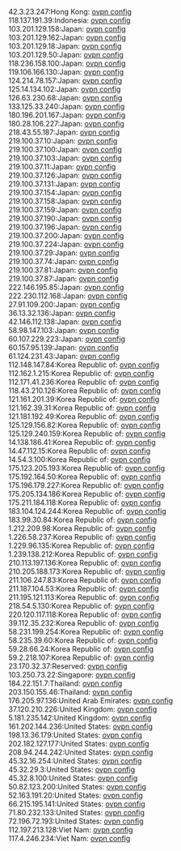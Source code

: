 42.3.23.247:Hong Kong: [ovpn config](vpn/42_3_23_247.ovpn)  
118.137.191.39:Indonesia: [ovpn config](vpn/118_137_191_39.ovpn)  
103.201.129.158:Japan: [ovpn config](vpn/103_201_129_158.ovpn)  
103.201.129.162:Japan: [ovpn config](vpn/103_201_129_162.ovpn)  
103.201.129.18:Japan: [ovpn config](vpn/103_201_129_18.ovpn)  
103.201.129.50:Japan: [ovpn config](vpn/103_201_129_50.ovpn)  
118.236.158.100:Japan: [ovpn config](vpn/118_236_158_100.ovpn)  
119.106.166.130:Japan: [ovpn config](vpn/119_106_166_130.ovpn)  
124.214.78.157:Japan: [ovpn config](vpn/124_214_78_157.ovpn)  
125.14.134.102:Japan: [ovpn config](vpn/125_14_134_102.ovpn)  
126.63.230.68:Japan: [ovpn config](vpn/126_63_230_68.ovpn)  
133.125.33.240:Japan: [ovpn config](vpn/133_125_33_240.ovpn)  
180.196.201.167:Japan: [ovpn config](vpn/180_196_201_167.ovpn)  
180.28.106.227:Japan: [ovpn config](vpn/180_28_106_227.ovpn)  
218.43.55.187:Japan: [ovpn config](vpn/218_43_55_187.ovpn)  
219.100.37.10:Japan: [ovpn config](vpn/219_100_37_10.ovpn)  
219.100.37.100:Japan: [ovpn config](vpn/219_100_37_100.ovpn)  
219.100.37.103:Japan: [ovpn config](vpn/219_100_37_103.ovpn)  
219.100.37.11:Japan: [ovpn config](vpn/219_100_37_11.ovpn)  
219.100.37.126:Japan: [ovpn config](vpn/219_100_37_126.ovpn)  
219.100.37.131:Japan: [ovpn config](vpn/219_100_37_131.ovpn)  
219.100.37.154:Japan: [ovpn config](vpn/219_100_37_154.ovpn)  
219.100.37.158:Japan: [ovpn config](vpn/219_100_37_158.ovpn)  
219.100.37.159:Japan: [ovpn config](vpn/219_100_37_159.ovpn)  
219.100.37.190:Japan: [ovpn config](vpn/219_100_37_190.ovpn)  
219.100.37.196:Japan: [ovpn config](vpn/219_100_37_196.ovpn)  
219.100.37.200:Japan: [ovpn config](vpn/219_100_37_200.ovpn)  
219.100.37.224:Japan: [ovpn config](vpn/219_100_37_224.ovpn)  
219.100.37.29:Japan: [ovpn config](vpn/219_100_37_29.ovpn)  
219.100.37.74:Japan: [ovpn config](vpn/219_100_37_74.ovpn)  
219.100.37.81:Japan: [ovpn config](vpn/219_100_37_81.ovpn)  
219.100.37.87:Japan: [ovpn config](vpn/219_100_37_87.ovpn)  
222.146.195.85:Japan: [ovpn config](vpn/222_146_195_85.ovpn)  
222.230.112.168:Japan: [ovpn config](vpn/222_230_112_168.ovpn)  
27.91.109.200:Japan: [ovpn config](vpn/27_91_109_200.ovpn)  
36.13.32.136:Japan: [ovpn config](vpn/36_13_32_136.ovpn)  
42.146.112.138:Japan: [ovpn config](vpn/42_146_112_138.ovpn)  
58.98.147.103:Japan: [ovpn config](vpn/58_98_147_103.ovpn)  
60.107.229.223:Japan: [ovpn config](vpn/60_107_229_223.ovpn)  
60.157.95.139:Japan: [ovpn config](vpn/60_157_95_139.ovpn)  
61.124.231.43:Japan: [ovpn config](vpn/61_124_231_43.ovpn)  
112.148.147.84:Korea Republic of: [ovpn config](vpn/112_148_147_84.ovpn)  
112.162.1.215:Korea Republic of: [ovpn config](vpn/112_162_1_215.ovpn)  
112.171.41.236:Korea Republic of: [ovpn config](vpn/112_171_41_236.ovpn)  
118.43.210.126:Korea Republic of: [ovpn config](vpn/118_43_210_126.ovpn)  
121.161.201.39:Korea Republic of: [ovpn config](vpn/121_161_201_39.ovpn)  
121.162.39.31:Korea Republic of: [ovpn config](vpn/121_162_39_31.ovpn)  
121.181.192.49:Korea Republic of: [ovpn config](vpn/121_181_192_49.ovpn)  
125.129.156.82:Korea Republic of: [ovpn config](vpn/125_129_156_82.ovpn)  
125.129.240.159:Korea Republic of: [ovpn config](vpn/125_129_240_159.ovpn)  
14.138.186.41:Korea Republic of: [ovpn config](vpn/14_138_186_41.ovpn)  
14.47.112.15:Korea Republic of: [ovpn config](vpn/14_47_112_15.ovpn)  
14.54.3.100:Korea Republic of: [ovpn config](vpn/14_54_3_100.ovpn)  
175.123.205.193:Korea Republic of: [ovpn config](vpn/175_123_205_193.ovpn)  
175.192.164.50:Korea Republic of: [ovpn config](vpn/175_192_164_50.ovpn)  
175.196.179.227:Korea Republic of: [ovpn config](vpn/175_196_179_227.ovpn)  
175.205.134.186:Korea Republic of: [ovpn config](vpn/175_205_134_186.ovpn)  
175.211.184.118:Korea Republic of: [ovpn config](vpn/175_211_184_118.ovpn)  
183.104.124.244:Korea Republic of: [ovpn config](vpn/183_104_124_244.ovpn)  
183.99.30.84:Korea Republic of: [ovpn config](vpn/183_99_30_84.ovpn)  
1.212.209.98:Korea Republic of: [ovpn config](vpn/1_212_209_98.ovpn)  
1.226.58.237:Korea Republic of: [ovpn config](vpn/1_226_58_237.ovpn)  
1.229.96.135:Korea Republic of: [ovpn config](vpn/1_229_96_135.ovpn)  
1.239.138.212:Korea Republic of: [ovpn config](vpn/1_239_138_212.ovpn)  
210.113.197.136:Korea Republic of: [ovpn config](vpn/210_113_197_136.ovpn)  
210.205.188.173:Korea Republic of: [ovpn config](vpn/210_205_188_173.ovpn)  
211.106.247.83:Korea Republic of: [ovpn config](vpn/211_106_247_83.ovpn)  
211.187.104.53:Korea Republic of: [ovpn config](vpn/211_187_104_53.ovpn)  
211.195.121.113:Korea Republic of: [ovpn config](vpn/211_195_121_113.ovpn)  
218.54.5.130:Korea Republic of: [ovpn config](vpn/218_54_5_130.ovpn)  
220.120.117.118:Korea Republic of: [ovpn config](vpn/220_120_117_118.ovpn)  
39.112.35.232:Korea Republic of: [ovpn config](vpn/39_112_35_232.ovpn)  
58.231.199.254:Korea Republic of: [ovpn config](vpn/58_231_199_254.ovpn)  
58.235.39.60:Korea Republic of: [ovpn config](vpn/58_235_39_60.ovpn)  
59.28.66.24:Korea Republic of: [ovpn config](vpn/59_28_66_24.ovpn)  
59.2.218.107:Korea Republic of: [ovpn config](vpn/59_2_218_107.ovpn)  
23.170.32.37:Reserved: [ovpn config](vpn/23_170_32_37.ovpn)  
103.250.73.22:Singapore: [ovpn config](vpn/103_250_73_22.ovpn)  
184.22.151.7:Thailand: [ovpn config](vpn/184_22_151_7.ovpn)  
203.150.155.46:Thailand: [ovpn config](vpn/203_150_155_46.ovpn)  
176.205.97.136:United Arab Emirates: [ovpn config](vpn/176_205_97_136.ovpn)  
37.120.210.226:United Kingdom: [ovpn config](vpn/37_120_210_226.ovpn)  
5.181.235.142:United Kingdom: [ovpn config](vpn/5_181_235_142.ovpn)  
161.202.144.236:United States: [ovpn config](vpn/161_202_144_236.ovpn)  
198.13.36.179:United States: [ovpn config](vpn/198_13_36_179.ovpn)  
202.182.127.177:United States: [ovpn config](vpn/202_182_127_177.ovpn)  
208.94.244.242:United States: [ovpn config](vpn/208_94_244_242.ovpn)  
45.32.16.254:United States: [ovpn config](vpn/45_32_16_254.ovpn)  
45.32.29.3:United States: [ovpn config](vpn/45_32_29_3.ovpn)  
45.32.8.100:United States: [ovpn config](vpn/45_32_8_100.ovpn)  
50.82.123.200:United States: [ovpn config](vpn/50_82_123_200.ovpn)  
52.163.191.20:United States: [ovpn config](vpn/52_163_191_20.ovpn)  
66.215.195.141:United States: [ovpn config](vpn/66_215_195_141.ovpn)  
71.80.232.133:United States: [ovpn config](vpn/71_80_232_133.ovpn)  
72.196.72.193:United States: [ovpn config](vpn/72_196_72_193.ovpn)  
112.197.213.128:Viet Nam: [ovpn config](vpn/112_197_213_128.ovpn)  
117.4.246.234:Viet Nam: [ovpn config](vpn/117_4_246_234.ovpn)  
